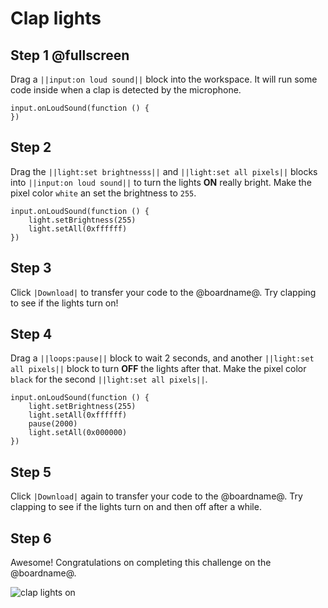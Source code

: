 # Clap lights

## Step 1 @fullscreen

Drag a ``||input:on loud sound||`` block into the workspace. It will run some code inside when a clap is detected by the microphone.

```blocks
input.onLoudSound(function () {
})
```

## Step 2

Drag the ``||light:set brightnesss||`` and ``||light:set all pixels||`` blocks into ``||input:on loud sound||`` to turn the lights **ON** really bright. Make the pixel color `white` an set the brightness to `255`.

```blocks
input.onLoudSound(function () {
    light.setBrightness(255)
    light.setAll(0xffffff)
})
```

## Step 3

Click ``|Download|`` to transfer your code to the @boardname@. Try clapping to see if the lights turn on!

## Step 4

Drag a ``||loops:pause||`` block to wait 2 seconds, and another ``||light:set all pixels||`` block to turn **OFF** the lights after that. Make the pixel color `black` for the second ``||light:set all pixels||``.

```blocks
input.onLoudSound(function () {
    light.setBrightness(255)
    light.setAll(0xffffff)
    pause(2000)
    light.setAll(0x000000)
})
```

## Step 5

Click ``|Download|`` again to transfer your code to the @boardname@. Try clapping to see if the lights turn on and then off after a while.

## Step 6

Awesome! Congratulations on completing this challenge on the @boardname@.

![clap lights on](/static/cp/tutorials/clap-lights/clap-on-off.gif)
